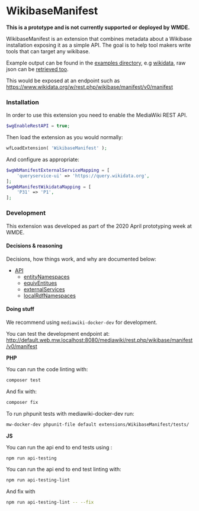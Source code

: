 # WikibaseManifest

**__This is a prototype and is not currently supported or deployed by WMDE.__**

WikibaseManifest is an extension that combines metadata about a Wikibase installation exposing it as a simple API.
The goal is to help tool makers write tools that can target any wikibase.

Example output can be found in the [examples directory](/docs/examples), e.g [wikidata](/docs/examples/wikidata.json), raw json can be [retrieved too](https://raw.githubusercontent.com/wmde/WikibaseManifest/master/docs/examples/wikidata.json).

This would be exposed at an endpoint such as https://www.wikidata.org/w/rest.php/wikibase/manifest/v0/manifest

### Installation

In order to use this extension you need to enable the MediaWiki REST API.

```php
$wgEnableRestAPI = true;
```

Then load the extension as you would normally:

```php
wfLoadExtension( 'WikibaseManifest' );
```

And configure as appropriate:

```php
$wgWbManifestExternalServiceMapping = [
	'queryservice-ui' => 'https://query.wikidata.org',
];
$wgWbManifestWikidataMapping = [
	'P31' => 'P1',
];
```

### Development

This extension was developed as part of the 2020 April prototyping week at WMDE.

#### Decisions & reasoning

Decisions, how things work, and why are documented below:

 - [API](/docs/api.md)
   - [entityNamespaces](/docs/entityNamespaces.md)
   - [equivEntitues](/docs/equivEntitues.md)
   - [externalServices](/docs/externalServices.md)
   - [localRdfNamespaces](/docs/localRdfNamespaces.md)

#### Doing stuff

We recommend using `mediawiki-docker-dev` for development.

You can test the development endpoint at:
http://default.web.mw.localhost:8080/mediawiki/rest.php/wikibase/manifest/v0/manifest

**PHP**

You can run the code linting with:
```sh
composer test
```

And fix with:
```sh
composer fix
```

To run phpunit tests with mediawiki-docker-dev run:
```sh
mw-docker-dev phpunit-file default extensions/WikibaseManifest/tests/
```

**JS**

You can run the api end to end tests using :
```sh
npm run api-testing
```

You can run the api end to end test linting with:
```sh
npm run api-testing-lint
```

And fix with
```sh
npm run api-testing-lint -- --fix
```
